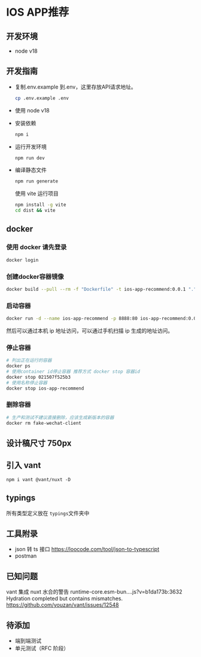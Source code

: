 # IOS APP推荐

## 开发环境

- node v18

## 开发指南

- 复制.env.example 到.env，这里存放API请求地址。

  ```sh
  cp .env.example .env
  ```

- 使用 node v18
- 安装依赖
  
  ```sh
  npm i
  ```

- 运行开发环境

  ```sh
  npm run dev
  ```

- 编译静态文件

  ```sh
  npm run generate
  ```
  使用 vite 运行项目
  ```sh
  npm install -g vite
  cd dist && vite
  ```

## docker

### 使用 docker 请先登录

```sh
docker login
```

### 创建docker容器镜像

```sh
docker build --pull --rm -f "Dockerfile" -t ios-app-recommend:0.0.1 "."
```

### 启动容器

```sh
docker run -d --name ios-app-recommend -p 8888:80 ios-app-recommend:0.0.1
```

然后可以通过本机 ip 地址访问，可以通过手机扫描 ip 生成的地址访问。

### 停止容器

```sh
# 列出正在运行的容器
docker ps
# 使用container id停止容器 推荐方式 docker stop 容器id
docker stop 021507f525b3
# 使用名称停止容器
docker stop ios-app-recommend
```
### 删除容器

```sh
# 生产和测试不建议直接删除，应该生成新版本的容器
docker rm fake-wechat-client
```

## 设计稿尺寸 750px

## 引入 vant

```shell
npm i vant @vant/nuxt -D
```

## typings

所有类型定义放在 `typings`文件夹中

## 工具附录

- json 转 ts 接口 <https://loocode.com/tool/json-to-typescript>
- postman

## 已知问题

vant 集成 nuxt 水合的警告 runtime-core.esm-bun….js?v=b1da173b:3632 Hydration completed but contains mismatches. <https://github.com/youzan/vant/issues/12548>

## 待添加

- 端到端测试
- 单元测试（RFC 阶段）